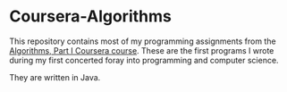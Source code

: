 # Coursera-Algorithms

This repository contains most of my programming assignments from the [Algorithms, Part I Coursera course](https://www.coursera.org/course/algs4partI). These are the first programs I wrote during my first concerted foray into programming and computer science.

They are written in Java.